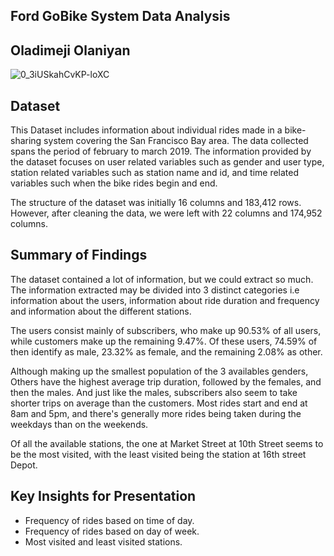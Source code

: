 ## Ford GoBike System Data Analysis
## Oladimeji Olaniyan
![0_3iUSkahCvKP-loXC](https://user-images.githubusercontent.com/98137996/191383029-256b1ac4-6d90-4916-8604-d2dc5961e141.jpg)

## Dataset

This Dataset includes information about individual rides made in a bike-sharing system covering the San Francisco Bay area. The data collected spans the period of february to march 2019. The information provided by the dataset focuses on user related variables such as gender and user type, station related variables such as station name and id, and time related variables such when the bike rides begin and end.

The structure of the dataset was initially 16 columns and 183,412 rows. However, after cleaning the data, we were left with 22 columns and 174,952 columns.



## Summary of Findings

The dataset contained a lot of information, but we could extract so much. The information extracted may be divided into 3 distinct categories i.e information about the users, information about ride duration and frequency and information about the different stations.

The users consist mainly of subscribers, who make up 90.53% of all users, while customers make up the remaining  9.47%. Of these users, 74.59% of then identify as male, 23.32% as female, and the remaining 2.08% as other. 

Although making up the smallest population of the 3 availables genders, Others have the highest average trip duration, followed by the females, and then the males. And just like the males, subscribers also seem to take shorter trips on average than the customers. Most rides start and end at 8am and 5pm, and there's generally more rides being taken during the weekdays than on the weekends.

Of all the available stations, the one at Market Street at 10th Street seems to be the most visited, with the least visited being the station at 16th street Depot.


## Key Insights for Presentation

- Frequency of rides based on time of day.
- Frequency of rides based on day of week.
- Most visited and least visited stations.